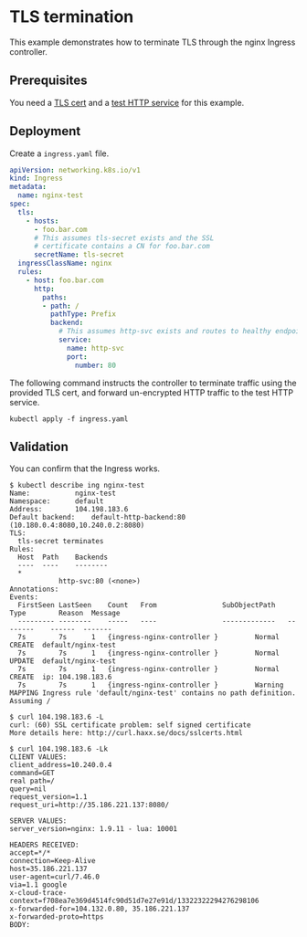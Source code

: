 # TLS termination

This example demonstrates how to terminate TLS through the nginx Ingress controller.

## Prerequisites

You need a [TLS cert](../PREREQUISITES.md#tls-certificates) and a [test HTTP service](../PREREQUISITES.md#test-http-service) for this example.

## Deployment

Create a `ingress.yaml` file.

```yaml
apiVersion: networking.k8s.io/v1
kind: Ingress
metadata:
  name: nginx-test
spec:
  tls:
    - hosts:
      - foo.bar.com
      # This assumes tls-secret exists and the SSL
      # certificate contains a CN for foo.bar.com
      secretName: tls-secret
  ingressClassName: nginx
  rules:
    - host: foo.bar.com
      http:
        paths:
        - path: /
          pathType: Prefix
          backend:
            # This assumes http-svc exists and routes to healthy endpoints
            service:
              name: http-svc
              port:
                number: 80
```

The following command instructs the controller to terminate traffic using the provided
TLS cert, and forward un-encrypted HTTP traffic to the test HTTP service.

```console
kubectl apply -f ingress.yaml
```

## Validation

You can confirm that the Ingress works.

```console
$ kubectl describe ing nginx-test
Name:			nginx-test
Namespace:		default
Address:		104.198.183.6
Default backend:	default-http-backend:80 (10.180.0.4:8080,10.240.0.2:8080)
TLS:
  tls-secret terminates
Rules:
  Host	Path	Backends
  ----	----	--------
  *
    	 	http-svc:80 (<none>)
Annotations:
Events:
  FirstSeen	LastSeen	Count	From				SubObjectPath	Type		Reason	Message
  ---------	--------	-----	----				-------------	--------	------	-------
  7s		7s		1	{ingress-nginx-controller }			Normal		CREATE	default/nginx-test
  7s		7s		1	{ingress-nginx-controller }			Normal		UPDATE	default/nginx-test
  7s		7s		1	{ingress-nginx-controller }			Normal		CREATE	ip: 104.198.183.6
  7s		7s		1	{ingress-nginx-controller }			Warning		MAPPING	Ingress rule 'default/nginx-test' contains no path definition. Assuming /

$ curl 104.198.183.6 -L
curl: (60) SSL certificate problem: self signed certificate
More details here: http://curl.haxx.se/docs/sslcerts.html

$ curl 104.198.183.6 -Lk
CLIENT VALUES:
client_address=10.240.0.4
command=GET
real path=/
query=nil
request_version=1.1
request_uri=http://35.186.221.137:8080/

SERVER VALUES:
server_version=nginx: 1.9.11 - lua: 10001

HEADERS RECEIVED:
accept=*/*
connection=Keep-Alive
host=35.186.221.137
user-agent=curl/7.46.0
via=1.1 google
x-cloud-trace-context=f708ea7e369d4514fc90d51d7e27e91d/13322322294276298106
x-forwarded-for=104.132.0.80, 35.186.221.137
x-forwarded-proto=https
BODY:

```
